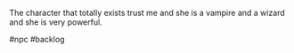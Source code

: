 The character that totally exists trust me and she is a vampire and a wizard and she is very powerful.

#npc #backlog 